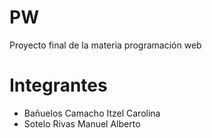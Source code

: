 # PW
Proyecto final de la materia programación web

# Integrantes
* Bañuelos Camacho Itzel Carolina
* Sotelo Rivas Manuel Alberto
